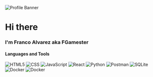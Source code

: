 <div>
  <image alt="Profile Banner" src="https://github.com/user-attachments/assets/0bfeaa65-c6c7-48f0-9d96-e12e4a67009e"/>
  <h1>
    Hi there
  </h1>
  <h3>
    I'm Franco Alvarez aka FGamester
  </h3>
</div>
<div>
  <h4>
    Languages and Tools
  </h4>
  <image alt="HTML5" src="https://www.vectorlogo.zone/logos/w3_html5/w3_html5-icon.svg"></image>
  <image alt="CSS" src="https://www.vectorlogo.zone/logos/w3_css/w3_css-icon~old.svg"></image>
  <image alt="JavaScript" src="https://www.vectorlogo.zone/logos/javascript/javascript-icon.svg"></image>
  <image alt="React" src="https://www.vectorlogo.zone/logos/reactjs/reactjs-icon.svg"></image>
  <image alt="Python" src="https://www.vectorlogo.zone/logos/python/python-icon.svg"></image>
  <image alt="Postman" src="https://www.vectorlogo.zone/logos/getpostman/getpostman-icon.svg"></image>
  <image alt="SQLite" src="https://www.vectorlogo.zone/logos/sqlite/sqlite-icon.svg"></image>
  <image alt="Docker" src="https://www.vectorlogo.zone/logos/docker/docker-tile.svg"></image>
  <image alt="Docker" src="https://www.vectorlogo.zone/logos/docker/docker-tile.svg"></image>
  <image alt="" src=""></image>
</div>


<!--
**fgamester/fgamester** is a ✨ _special_ ✨ repository because its `README.md` (this file) appears on your GitHub profile.

Here are some ideas to get you started:

- 🔭 I’m currently working on ...
- 🌱 I’m currently learning ...
- 👯 I’m looking to collaborate on ...
- 🤔 I’m looking for help with ...
- 💬 Ask me about ...
- 📫 How to reach me: ...
- 😄 Pronouns: ...
- ⚡ Fun fact: ...
-->
